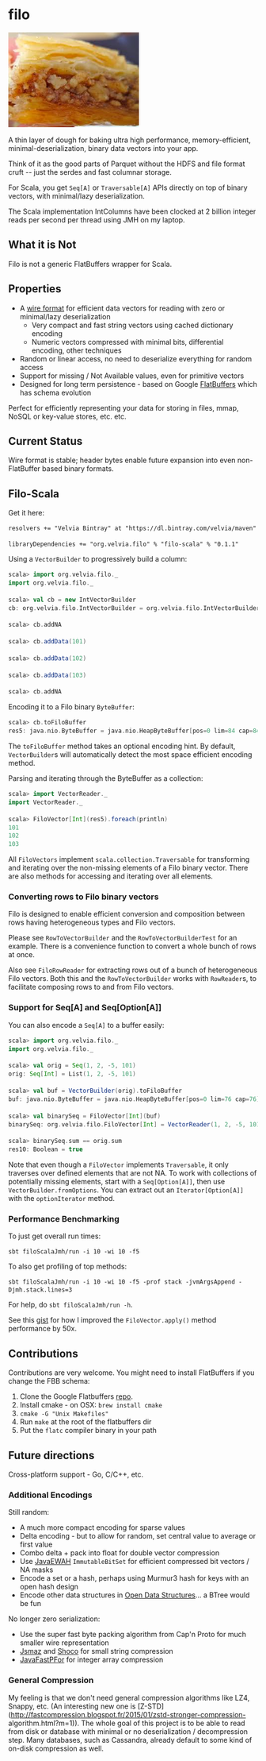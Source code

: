 # filo
![filo](Filo.jpg)

A thin layer of dough for baking ultra high performance, memory-efficient, minimal-deserialization, binary data vectors into your app.

Think of it as the good parts of Parquet without the HDFS and file format cruft -- just the serdes and fast columnar storage.

For Scala, you get `Seq[A]` or `Traversable[A]` APIs directly on top of binary vectors, with minimal/lazy deserialization.

The Scala implementation IntColumns have been clocked at 2 billion integer reads per second per thread using JMH on my laptop.

## What it is Not

Filo is not a generic FlatBuffers wrapper for Scala.

## Properties

* A [wire format](wire_format.md) for efficient data vectors for reading with zero or minimal/lazy deserialization
    - Very compact and fast string vectors using cached dictionary encoding
    - Numeric vectors compressed with minimal bits, differential encoding, other techniques
* Random or linear access, no need to deserialize everything for random access
* Support for missing / Not Available values, even for primitive vectors
* Designed for long term persistence - based on Google [FlatBuffers](https://github.com/google/flatbuffers) which has schema evolution

Perfect for efficiently representing your data for storing in files, mmap, NoSQL or key-value stores, etc. etc.

## Current Status

Wire format is stable; header bytes enable future expansion into even non-FlatBuffer based binary formats.

## Filo-Scala

Get it here:

    resolvers += "Velvia Bintray" at "https://dl.bintray.com/velvia/maven"

    libraryDependencies += "org.velvia.filo" % "filo-scala" % "0.1.1"

Using a `VectorBuilder` to progressively build a column:

```scala
scala> import org.velvia.filo._
import org.velvia.filo._

scala> val cb = new IntVectorBuilder
cb: org.velvia.filo.IntVectorBuilder = org.velvia.filo.IntVectorBuilder@48cbb760

scala> cb.addNA

scala> cb.addData(101)

scala> cb.addData(102)

scala> cb.addData(103)

scala> cb.addNA
```

Encoding it to a Filo binary `ByteBuffer`:

```scala
scala> cb.toFiloBuffer
res5: java.nio.ByteBuffer = java.nio.HeapByteBuffer[pos=0 lim=84 cap=84]
```

The `toFiloBuffer` method takes an optional encoding hint.  By default, `VectorBuilder`s will automatically detect the most space efficient encoding method.

Parsing and iterating through the ByteBuffer as a collection:

```scala
scala> import VectorReader._
import VectorReader._

scala> FiloVector[Int](res5).foreach(println)
101
102
103
```

All `FiloVectors` implement `scala.collection.Traversable` for transforming
and iterating over the non-missing elements of a Filo binary vector.  There are
also methods for accessing and iterating over all elements.

### Converting rows to Filo binary vectors

Filo is designed to enable efficient conversion and composition between rows having heterogeneous types and Filo vectors.

Please see `RowToVectorBuilder` and the `RowToVectorBuilderTest` for an example.
There is a convenience function to convert a whole bunch of rows at once.

Also see `FiloRowReader` for extracting rows out of a bunch of heterogeneous Filo vectors.  Both this and the `RowToVectorBuilder` works with `RowReader`s, to facilitate composing rows to and from Filo vectors.

### Support for Seq[A] and Seq[Option[A]]

You can also encode a `Seq[A]` to a buffer easily:

```scala
scala> import org.velvia.filo._
import org.velvia.filo._

scala> val orig = Seq(1, 2, -5, 101)
orig: Seq[Int] = List(1, 2, -5, 101)

scala> val buf = VectorBuilder(orig).toFiloBuffer
buf: java.nio.ByteBuffer = java.nio.HeapByteBuffer[pos=0 lim=76 cap=76]

scala> val binarySeq = FiloVector[Int](buf)
binarySeq: org.velvia.filo.FiloVector[Int] = VectorReader(1, 2, -5, 101)

scala> binarySeq.sum == orig.sum
res10: Boolean = true
```

Note that even though a `FiloVector` implements `Traversable`, it only
traverses over defined elements that are not NA.  To work with collections of
potentially missing elements, start with a `Seq[Option[A]]`, then use
`VectorBuilder.fromOptions`.  You can extract out an
`Iterator[Option[A]]` with the `optionIterator` method.

### Performance Benchmarking

To just get overall run times:

    sbt filoScalaJmh/run -i 10 -wi 10 -f5

To also get profiling of top methods:

    sbt filoScalaJmh/run -i 10 -wi 10 -f5 -prof stack -jvmArgsAppend -Djmh.stack.lines=3

For help, do `sbt filoScalaJmh/run -h`.

See this [gist](https://gist.github.com/velvia/213b837c6e02c4982a9a) for how I improved the `FiloVector.apply()` method performance by 50x.
 
## Contributions

Contributions are very welcome.  You might need to install FlatBuffers if you change the FBB schema:

1. Clone the Google Flatbuffers [repo](https://github.com/google/flatbuffers).
1. Install cmake - on OSX: `brew install cmake`
1. `cmake -G "Unix Makefiles"`
2. Run `make` at the root of the flatbuffers dir
3. Put the `flatc` compiler binary in your path

## Future directions

Cross-platform support - Go, C/C++, etc.

### Additional Encodings

Still random:
* A much more compact encoding for sparse values
* Delta encoding - but to allow for random, set central value to average or first value
* Combo delta + pack into float for double vector compression
* Use [JavaEWAH](https://github.com/lemire/javaewah) `ImmutableBitSet` for efficient compressed bit vectors / NA masks
* Encode a set or a hash, perhaps using Murmur3 hash for keys with an open hash design
* Encode other data structures in [Open Data Structures](http://opendatastructures.org/)... a BTree would be fun

No longer zero serialization:
* Use the super fast byte packing algorithm from Cap'n Proto for much smaller wire representation
* [Jsmaz](https://github.com/RyanAD/jsmaz) and [Shoco](http://ed-von-schleck.github.io/shoco/) for small string compression
* [JavaFastPFor](https://github.com/lemire/JavaFastPFOR) for integer array compression

### General Compression

My feeling is that we don't need general compression algorithms like LZ4,
Snappy, etc.  (An interesting new one is
[Z-STD](http://fastcompression.blogspot.fr/2015/01/zstd-stronger-compression-
algorithm.html?m=1)).  The whole goal of this project is to be able to read from
disk or database with minimal or no deserialization / decompression step.  Many
databases, such as Cassandra, already default to some kind of on-disk
compression as well.
